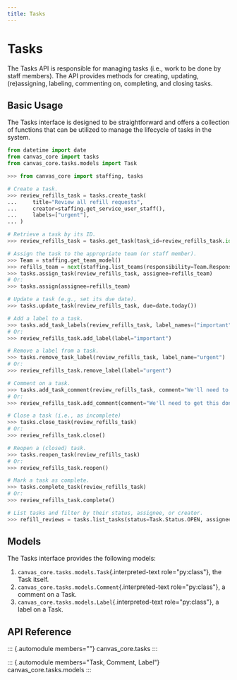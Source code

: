 ```yaml
---
title: Tasks
---
```


# Tasks

The Tasks API is responsible for managing tasks (i.e., work to be done
by staff members). The API provides methods for creating, updating,
(re)assigning, labeling, commenting on, completing, and closing tasks.

## Basic Usage

The Tasks interface is designed to be straightforward and offers a
collection of functions that can be utilized to manage the lifecycle of
tasks in the system.

``` python
from datetime import date
from canvas_core import tasks
from canvas_core.tasks.models import Task

>>> from canvas_core import staffing, tasks

# Create a task.
>>> review_refills_task = tasks.create_task(
...     title="Review all refill requests",
...     creator=staffing.get_service_user_staff(),
...     labels=["urgent"],
... )

# Retrieve a task by its ID.
>>> review_refills_task = tasks.get_task(task_id=review_refills_task.id)

# Assign the task to the appropriate team (or staff member).
>>> Team = staffing.get_team_model()
>>> refills_team = next(staffing.list_teams(responsibility=Team.Responsibility.PROCESS_REFILL_REQUESTS))
>>> tasks.assign_task(review_refills_task, assignee=refills_team)
# Or:
>>> tasks.assign(assignee=refills_team)

# Update a task (e.g., set its due date).
>>> tasks.update_task(review_refills_task, due=date.today())

# Add a label to a task.
>>> tasks.add_task_labels(review_refills_task, label_names=("important",))
# Or:
>>> review_refills_task.add_label(label="important")

# Remove a label from a task.
>>> tasks.remove_task_label(review_refills_task, label_name="urgent")
# Or:
>>> review_refills_task.remove_label(label="urgent")

# Comment on a task.
>>> tasks.add_task_comment(review_refills_task, comment="We'll need to get this done quickly!")
# Or:
>>> review_refills_task.add_comment(comment="We'll need to get this done quickly!")

# Close a task (i.e., as incomplete)
>>> tasks.close_task(review_refills_task)
# Or:
>>> review_refills_task.close()

# Reopen a (closed) task.
>>> tasks.reopen_task(review_refills_task)
# Or:
>>> review_refills_task.reopen()

# Mark a task as complete.
>>> tasks.complete_task(review_refills_task)
# Or:
>>> review_refills_task.complete()

# List tasks and filter by their status, assignee, or creator.
>>> refill_reviews = tasks.list_tasks(status=Task.Status.OPEN, assignee=refills_team)
```

## Models

The Tasks interface provides the following models:

1.  `canvas_core.tasks.models.Task`{.interpreted-text role="py:class"},
    the Task itself.
2.  `canvas_core.tasks.models.Comment`{.interpreted-text
    role="py:class"}, a comment on a Task.
3.  `canvas_core.tasks.models.Label`{.interpreted-text role="py:class"},
    a label on a Task.

## API Reference

::: {.automodule members=""}
canvas_core.tasks
:::

::: {.automodule members="Task, Comment, Label"}
canvas_core.tasks.models
:::

